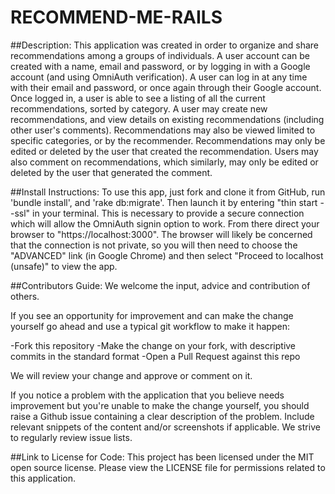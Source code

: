 # RECOMMEND-ME-RAILS
##Description:
This application was created in order to organize and share recommendations among a groups of individuals.  A user account can be created with a name, email and password, or by logging in with a Google account (and using OmniAuth verification).  A user can log in at any time with their email and password, or once again through their Google account.  Once logged in, a user is able to see a listing of all the current recommendations, sorted by category.  A user may create new recommendations, and view details on existing recommendations (including other user's comments).  Recommendations may also be viewed limited to specific categories, or by the recommender.  Recommendations may only be edited or deleted by the user that created the recommendation.  Users may also comment on recommendations, which similarly, may only be edited or deleted by the user that generated the comment.

##Install Instructions:
To use this app, just fork and clone it from GitHub, run 'bundle install', and 'rake db:migrate'. Then launch it by entering "thin start --ssl" in your terminal.  This is necessary to provide a secure connection which will allow the OmniAuth signin option to work.  From there direct your browser to "https://localhost:3000".  The browser will likely be concerned that the connection is not private, so you will then need to choose the "ADVANCED" link (in Google Chrome) and then select "Proceed to localhost (unsafe)" to view the app.


##Contributors Guide:
We welcome the input, advice and contribution of others.

If you see an opportunity for improvement and can make the change yourself go ahead and use a typical git workflow to make it happen:

-Fork this repository
-Make the change on your fork, with descriptive commits in the standard format
-Open a Pull Request against this repo

We will review your change and approve or comment on it.

If you notice a problem with the application that you believe needs improvement but you're unable to make the change yourself, you should raise a Github issue containing a clear description of the problem. Include relevant snippets of the content and/or screenshots if applicable. We strive to regularly review issue lists.

##Link to License for Code:
This project has been licensed under the MIT open source license. Please view the LICENSE file for permissions related to this application.
